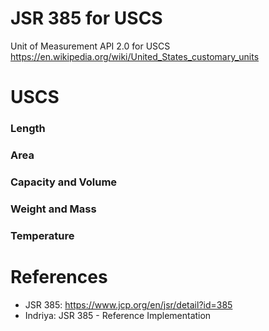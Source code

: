 JSR 385 for USCS
================

Unit of Measurement API 2.0 for USCS https://en.wikipedia.org/wiki/United_States_customary_units

# USCS

### Length


### Area

### Capacity and Volume


### Weight and Mass


### Temperature


# References

* JSR 385: https://www.jcp.org/en/jsr/detail?id=385
* Indriya: JSR 385 - Reference Implementation


